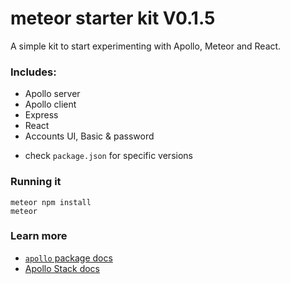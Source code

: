 # meteor starter kit V0.1.5

A simple kit to start experimenting with Apollo, Meteor and React.

### Includes: #
- Apollo server
- Apollo client
- Express
- React
- Accounts UI, Basic & password
* check `package.json` for specific versions


### Running it

```
meteor npm install
meteor
```

### Learn more

- [`apollo` package docs](https://github.com/apollostack/meteor-integration/)
- [Apollo Stack docs](http://docs.apollostack.com/)
